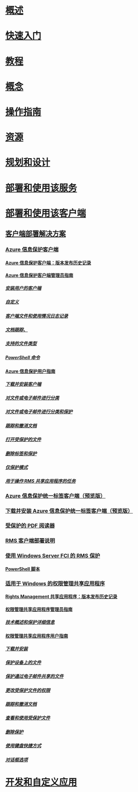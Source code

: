 # [概述](/azure/information-protection/what-is-information-protection)
# [快速入门](/azure/information-protection/quickstart-viewpolicy)
# [教程](/azure/information-protection/infoprotect-quick-start-tutorial)
# [概念](/azure/information-protection/overview-policy)
# [操作指南](/azure/information-protection/how-to-guides)
# [资源](/azure/information-protection/faqs)
# [规划和设计](/azure/information-protection/deployment-roadmap)
# [部署和使用该服务](/azure/information-protection/activate-service)
# [部署和使用该客户端](use-client.md)
## [客户端部署解决方案](use-client.md)
### [Azure 信息保护客户端](aip-client.md)
#### [Azure 信息保护客户端：版本发布历史记录](client-version-release-history.md)
#### [Azure 信息保护客户端管理员指南](client-admin-guide.md)
##### [安装用户的客户端](client-admin-guide-install.md)
##### [自定义](client-admin-guide-customizations.md)
##### [客户端文件和使用情况日志记录](client-admin-guide-files-and-logging.md)
##### [文档跟踪、](client-admin-guide-document-tracking.md)
##### [支持的文件类型](client-admin-guide-file-types.md)
##### [PowerShell 命令](client-admin-guide-powershell.md)
#### [Azure 信息保护用户指南](client-user-guide.md)
##### [下载并安装客户端](install-client-app.md)
##### [对文件或电子邮件进行分类](client-classify.md)
##### [对文件或电子邮件进行分类和保护](client-classify-protect.md)
##### [跟踪和撤消文档](client-track-revoke.md)
##### [打开受保护的文件](client-view-use-files.md)
##### [删除标签和保护](client-remove-label-protection.md)
##### [仅保护模式](client-protection-only-mode.md)
##### [用于操作 RMS 共享应用程序的任务](upgrade-client-app.md)
### [Azure 信息保护统一标签客户端（预览版）](unifiedlabelingclient-version-release-history.md)
### [下载并安装 Azure 信息保护统一标签客户端（预览版）](install-unifiedlabelingclient-app.md)
### [受保护的 PDF 阅读器](protected-pdf-readers.md)
### [RMS 客户端部署说明](client-deployment-notes.md)
### [使用 Windows Server FCI 的 RMS 保护](configure-fci.md)
#### [PowerShell 脚本](fci-script.md)
### [适用于 Windows 的权限管理共享应用程序](sharing-app-windows.md)
#### [Rights Management 共享应用程序：版本发布历史记录](sharing-app-version-release-history.md)
#### [权限管理共享应用程序管理员指南](sharing-app-admin-guide.md)
##### [技术概述和保护详细信息](sharing-app-admin-guide-technical.md)
#### [权限管理共享应用程序用户指南](sharing-app-user-guide.md)
##### [下载并安装](install-sharing-app.md)
##### [保护设备上的文件](sharing-app-protect-in-place.md)
##### [保护通过电子邮件共享的文件](sharing-app-protect-by-email.md)
##### [更改受保护文件的权限](sharing-app-reprotect-files.md)
##### [跟踪和撤消文档](sharing-app-track-revoke.md)
##### [查看和使用受保护文件](sharing-app-view-use-files.md)
##### [删除保护](sharing-app-remove-protection.md)
##### [使用键盘快捷方式](sharing-app-keyboard-shortcuts.md)
##### [对话框选项](sharing-app-dialog-box.md)
# [开发和自定义应用](/azure/information-protection/develop/developers-guide)
